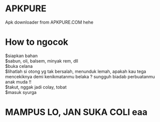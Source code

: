 # APKPURE
Apk downloader from APKPURE.COM hehe
# How to ngocok
$siapkan bahan<br>
$sabun, oli, balsem, minyak rem, dll<br>
$buka celana<br>
$lihatlah si otong yg tak bersalah, menunduk lemah, apakah kau tega mencekiknya demi kenikmatanmu belaka ? sungguh biadab perbuatanmu anak muda !!<br>
$takut, nggak jadi colay, tobat<br>
$masuk syurga
# MAMPUS LO, JAN SUKA COLI eaa
